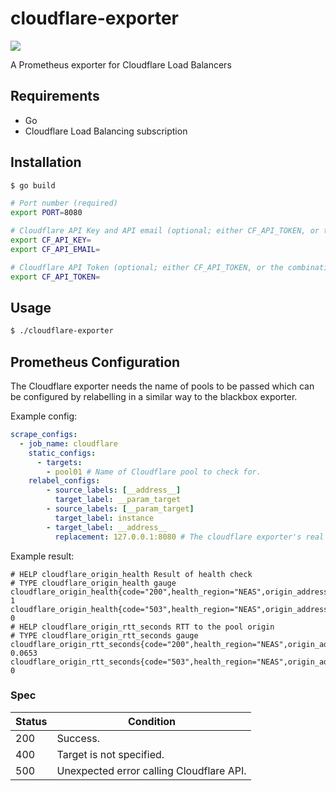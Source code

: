 cloudflare-exporter
===================

[![][workflow-badge]][workflow-link]

A Prometheus exporter for Cloudflare Load Balancers

## Requirements

- Go
- Cloudflare Load Balancing subscription

## Installation

```sh
$ go build
```

```sh
# Port number (required)
export PORT=8080

# Cloudflare API Key and API email (optional; either CF_API_TOKEN, or the combination of CF_API_KEY and CF_API_EMAIL is required)
export CF_API_KEY=
export CF_API_EMAIL=

# Cloudflare API Token (optional; either CF_API_TOKEN, or the combination of CF_API_KEY and CF_API_EMAIL is required)
export CF_API_TOKEN=
```

## Usage

```sh
$ ./cloudflare-exporter
```

## Prometheus Configuration

The Cloudflare exporter needs the name of pools to be passed which can be
configured by relabelling in a similar way to the blackbox exporter.

Example config:

```yaml
scrape_configs:
  - job_name: cloudflare
    static_configs:
      - targets:
        - pool01 # Name of Cloudflare pool to check for.
    relabel_configs:
        - source_labels: [__address__]
          target_label: __param_target
        - source_labels: [__param_target]
          target_label: instance
        - target_label: __address__
          replacement: 127.0.0.1:8080 # The cloudflare exporter's real hostname:port.
```

Example result:

```
# HELP cloudflare_origin_health Result of health check
# TYPE cloudflare_origin_health gauge
cloudflare_origin_health{code="200",health_region="NEAS",origin_address="www01.example.com",pool_name="pool01"} 1
cloudflare_origin_health{code="503",health_region="NEAS",origin_address="www02.example.com",pool_name="pool01"} 0
# HELP cloudflare_origin_rtt_seconds RTT to the pool origin
# TYPE cloudflare_origin_rtt_seconds gauge
cloudflare_origin_rtt_seconds{code="200",health_region="NEAS",origin_address="www01.example.com",pool_name="pool01"} 0.0653
cloudflare_origin_rtt_seconds{code="503",health_region="NEAS",origin_address="www02.example.com",pool_name="pool01"} 0
```

### Spec

| Status | Condition                                |
|--------|------------------------------------------|
| 200    | Success.                                 |
| 400    | Target is not specified.                 |
| 500    | Unexpected error calling Cloudflare API. |

[workflow-link]:    https://github.com/chitoku-k/cloudflare-exporter/actions?query=branch:master
[workflow-badge]:   https://img.shields.io/github/workflow/status/chitoku-k/cloudflare-exporter/CI%20Workflow/master.svg?style=flat-square
